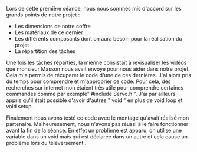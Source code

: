 <p> Lors de cette première séance, nous nous sommes mis d'accord sur les grands points de notre projet : </p>
<ul>
  <li>Les dimensions de notre coffre</li>
  <li>Les matériaux de ce dernier</li>
  <li>Les différents composants dont on aura besoin pour la réalisation du projet</li>
  <li>La répartition des tâches</li>
</ul>
<p>Une fois les tâches réparties, la mienne consistait à revisualiser les vidéos que monsieur Masson nous avait envoyé pour nous aider dans notre projet. Cela m'a permis de récuperer le code d'une de ces dernières. J'ai alors pris du temps pour comprendre et m'approprier ce code. Pour cela, des recherches sur internet mon étaient très utile pour comprendre certaines commandes comme par exemple" #include Servo.h ". J'ai par ailleurs appris qu'il était possible d'avoir d'autres " void " en plus de void loop et void setup. </p>
<p>Finalement nous avons testé ce code avec le montage qu'avait réalisé mon partenaire. Malheuresement, nous n'avons pas réussi à le faire fonctionner avant la fin de la séance. En effet un problème est apparu, on utilise une variable dans un void mais qui est déclarée dans un autre et cela cause un problème lors du téléversement .</p>
  
